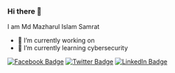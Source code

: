 ### Hi there 👋

I am Md Mazharul Islam Samrat

- 🔭 I’m currently working on 
- 🌱 I’m currently learning cybersecurity

[![Facebook Badge](https://img.shields.io/badge/Facebook-Profile-informational?style=flat&logo=facebook&logoColor=white&color=1CA2F1)](https://facebook.com/emperorst72)
[![Twitter Badge](https://img.shields.io/badge/Twitter-Profile-informational?style=flat&logo=twitter&logoColor=white&color=1CA2F1)](https://twitter.com/theemperortw)
[![LinkedIn Badge](https://img.shields.io/badge/LinkedIn-Profile-informational?style=flat&logo=linkedin&logoColor=white&color=0D76A8)](https://www.linkedin.com/in/theemperorli/)

